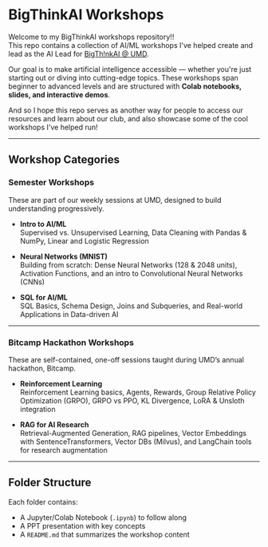 # BigThinkAI Workshops

Welcome to my BigThinkAI workshops repository!!  
This repo contains a collection of AI/ML workshops I've helped create and lead as the AI Lead for [BigTh!nkAI @ UMD](https://terplink.umd.edu/organization/bigthinkai).

Our goal is to make artificial intelligence accessible — whether you're just starting out or diving into cutting-edge topics. These workshops span beginner to advanced levels and are structured with **Colab notebooks, slides, and interactive demos**.

And so I hope this repo serves as another way for people to access our resources and learn about our club, and also showcase some of the cool workshops I've helped run!

---

## Workshop Categories

### Semester Workshops
These are part of our weekly sessions at UMD, designed to build understanding progressively.

- **Intro to AI/ML**  
  Supervised vs. Unsupervised Learning, Data Cleaning with Pandas & NumPy, Linear and Logistic Regression

- **Neural Networks (MNIST)**  
  Building from scratch: Dense Neural Networks (128 & 2048 units), Activation Functions, and an intro to Convolutional Neural Networks (CNNs)

- **SQL for AI/ML**  
  SQL Basics, Schema Design, Joins and Subqueries, and Real-world Applications in Data-driven AI

---

### Bitcamp Hackathon Workshops
These are self-contained, one-off sessions taught during UMD’s annual hackathon, Bitcamp.

- **Reinforcement Learning**  
  Reinforcement Learning basics, Agents, Rewards, Group Relative Policy Optimization (GRPO), GRPO vs PPO, KL Divergence, LoRA & Unsloth integration

- **RAG for AI Research**  
  Retrieval-Augmented Generation, RAG pipelines, Vector Embeddings with SentenceTransformers, Vector DBs (Milvus), and LangChain tools for research augmentation

---

## Folder Structure
Each folder contains:
- A Jupyter/Colab Notebook (`.ipynb`) to follow along
- A PPT presentation with key concepts
- A `README.md` that summarizes the workshop content